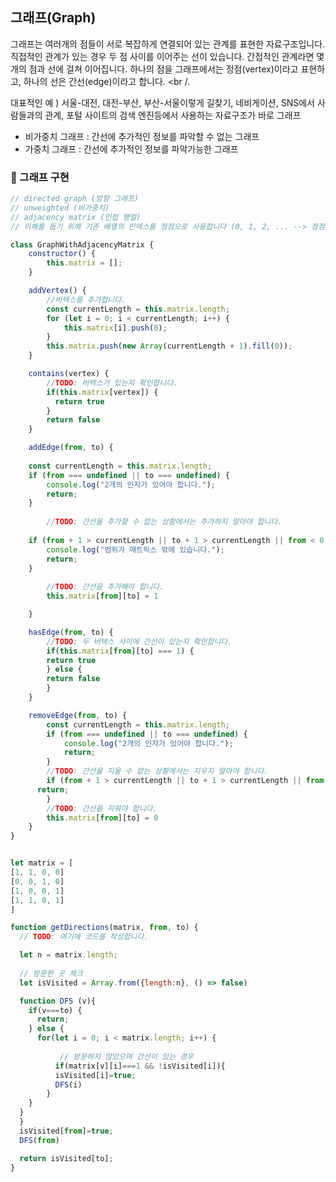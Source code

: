 ## 그래프(Graph)
그래프는 여러개의 점들이 서로 복잡하게 연결되어 있는 관계를 표현한 자료구조입니다. 직접적인 관계가 있는 경우 두 점 사이를 이어주는 선이 있습니다. 간접적인 관계라면 몇 개의 점과 선에 걸쳐 이어집니다. 하나의 점을 그래프에서는 정점(vertex)이라고 표현하고, 하나의 선은 간선(edge)이라고 합니다. <br /.

대표적인 예 ) 서울-대전, 대전-부산, 부산-서울이렇게 길찾기, 네비게이션, SNS에서 사람들과의 관계, 포털 사이트의 검색 엔진등에서 사용하는 자료구조가 바로 그래프

- 비가중치 그래프 : 간선에 추가적인 정보를 파악할 수 없는 그래프
- 가중치 그래프 : 간선에 추가적인 정보를 파악가능한 그래프


### 💎 그래프 구현

```js
// directed graph (방향 그래프)
// unweighted (비가중치)
// adjacency matrix (인접 행렬)
// 이해를 돕기 위해 기존 배열의 인덱스를 정점으로 사용합니다 (0, 1, 2, ... --> 정점)

class GraphWithAdjacencyMatrix {
	constructor() {
		this.matrix = [];
	}

	addVertex() {
        //버텍스를 추가합니다.
		const currentLength = this.matrix.length;
		for (let i = 0; i < currentLength; i++) {
			this.matrix[i].push(0);
		}
		this.matrix.push(new Array(currentLength + 1).fill(0));
	}

	contains(vertex) {
        //TODO: 버텍스가 있는지 확인합니다.
        if(this.matrix[vertex]) {
          return true
        }
        return false
	}

	addEdge(from, to) {
		
	const currentLength = this.matrix.length;
	if (from === undefined || to === undefined) {
		console.log("2개의 인자가 있어야 합니다.");
		return;
	}
		
        //TODO: 간선을 추가할 수 없는 상황에서는 추가하지 말아야 합니다.
	
	if (from + 1 > currentLength || to + 1 > currentLength || from < 0 || to < 0) {
		console.log("범위가 매트릭스 밖에 있습니다.");
		return;
	}
	
        //TODO: 간선을 추가해야 합니다.
        this.matrix[from][to] = 1

	}

	hasEdge(from, to) {
		//TODO: 두 버텍스 사이에 간선이 있는지 확인합니다.
        if(this.matrix[from][to] === 1) {
        return true
        } else {
        return false
        }
	}

	removeEdge(from, to) {
		const currentLength = this.matrix.length;
		if (from === undefined || to === undefined) {
			console.log("2개의 인자가 있어야 합니다.");
			return;
		}
        //TODO: 간선을 지울 수 없는 상황에서는 지우지 말아야 합니다.
		if (from + 1 > currentLength || to + 1 > currentLength || from < 0 || to < 0 || this.matrix[from][to] === 0) {
      return;
		}
        //TODO: 간선을 지워야 합니다.
        this.matrix[from][to] = 0
	}
}

```

```js

let matrix = [
[1, 1, 0, 0]
[0, 0, 1, 0]
[1, 0, 0, 1]
[1, 1, 0, 1]
]

function getDirections(matrix, from, to) {
  // TODO: 여기에 코드를 작성합니다.

  let n = matrix.length;
  
  // 방문한 곳 체크
  let isVisited = Array.from({length:n}, () => false)

  function DFS (v){
    if(v===to) {
      return;
    } else {
      for(let i = 0; i < matrix.length; i++) {
      
           // 방문하지 않았으며 간선이 있는 경우
          if(matrix[v][i]===1 && !isVisited[i]){
          isVisited[i]=true;
          DFS(i)
        }
    }
  }
  }
  isVisited[from]=true;
  DFS(from)

  return isVisited[to];
}
```

